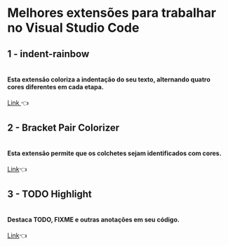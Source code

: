 <h1>Melhores extensões para trabalhar no Visual Studio Code</h1>

<h2>1 - indent-rainbow</h2>
<img src="https://raw.githubusercontent.com/oderwat/vscode-indent-rainbow/master/assets/example.png" alt="">
<h4>Esta extensão coloriza a indentação do seu texto, alternando quatro cores diferentes em cada etapa.</h4>
<a target="_blank" href="https://marketplace.visualstudio.com/items?itemName=oderwat.indent-rainbow">Link </a>👈

<h2>2 - Bracket Pair Colorizer</h2>
<img src="https://github.com/CoenraadS/BracketPair/raw/master/images/example.png" alt="">
<h4>Esta extensão permite que os colchetes sejam identificados com cores.</h4>
<a target="_blank"  href="https://marketplace.visualstudio.com/items?itemName=CoenraadS.bracket-pair-colorizer">Link</a>👈

<h2>3 - TODO Highlight</h2>
<img src="https://www.rtancman.com.br/img/posts/2018/11/vscode/vscode-TODOHighlight.png" alt="">
<h4>Destaca TODO, FIXME e outras anotações em seu código.</h4>
<a target="_blank" href="https://marketplace.visualstudio.com/items?itemName=wayou.vscode-todo-highlight">Link</a>👈
